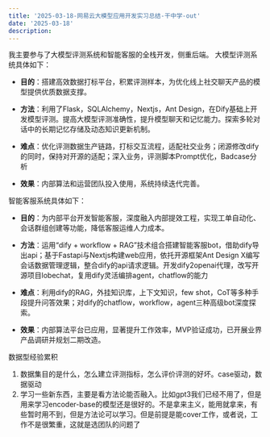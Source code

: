```yaml
---
title: '2025-03-18-网易云大模型应用开发实习总结-干中学-out'
date: '2025-03-18'
description:
---
```



我主要参与了大模型评测系统和智能客服的全栈开发，侧重后端。
大模型评测系统具体如下：

- **目的**：搭建高效数据打标平台，积累评测样本，为优化线上社交聊天产品的模型提供优质数据支撑。

- **方法**：利用了Flask，SQLAlchemy，Nextjs，Ant Design，在Dify基础上开发模型评测。提高大模型评测准确性，提升模型聊天和记忆能力。探索多轮对话中的长期记忆存储及动态知识更新机制。

- **难点**：优化评测数据生产链路，打标交互流程，适配社交业务；闭源修改dify的同时，保持对开源的适配；深入业务，评测脚本Prompt优化，Badcase分析

- **效果**：内部算法和运营团队投入使用，系统持续迭代完善。

智能客服系统具体如下：

- **目的**：为内部平台开发智能客服，深度融入内部提效工程，实现工单自动化、会话群组创建等功能，降低客服运维人力成本。

- **方法**：运用“dify + workflow + RAG”技术组合搭建智能客服bot，借助dify导出api；基于Fastapi与Nextjs构建web应用，依托开源框架Ant Design X编写会话数据管理逻辑，整合dify的api请求逻辑。开发dify2openai代理，改写开源项目lobechat，复用dify灵活编排agent，chatflow的能力

- **难点**：利用dify的RAG，外挂知识库，上下文知识，few shot，CoT等多种手段提升问答效果；对dify的chatflow，workflow，agent三种高级bot深度探索。

- **效果**：内部算法平台已应用，显著提升工作效率，MVP验证成功，已开展业界产品调研并规划二期改造。




数据型经验累积

1. 数据集目的是什么，怎么建立评测指标，怎么评价评测的好坏。case驱动，数据驱动
2. 学习一些新东西，主要是看方法论能否融入。比如gpt3我们已经不用了，但是用来学习encoder-base的模型还是很好的。不是拿来主义，能用就拿来，有些暂时用不到，但是方法论可以学习。但是前提是能cover工作，或者说，工作不是很繁重，这就是选团队的问题了